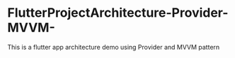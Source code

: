 # FlutterProjectArchitecture-Provider-MVVM-
This is a flutter app architecture demo using Provider and MVVM pattern
